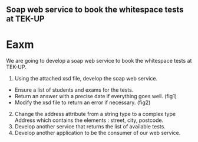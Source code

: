 ## Soap web service to book the whitespace tests at TEK-UP

# Eaxm
We are going to develop a soap web service to book the whitespace tests at TEK-UP.
1) Using the attached xsd file, develop the soap web service.
- Ensure a list of students and exams for the tests.
- Return an answer with a precise date if everything goes well. (fig1)
- Modify the xsd file to return an error if necessary. (fig2)
2) Change the address attribute from a string type to a complex type Address which contains the
elements : street, city, postcode.
3) Develop another service that returns the list of available tests.
4) Develop another application to be the consumer of our web service.
